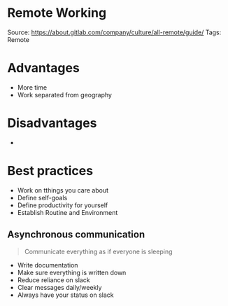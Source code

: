 # Remote Working

Source: https://about.gitlab.com/company/culture/all-remote/guide/
Tags: Remote

# Advantages

- More time
- Work separated from geography

# Disadvantages

-

# Best practices

- Work on tthings you care about
- Define self-goals
- Define productivity for yourself
- Establish Routine and Environment

## Asynchronous communication

> Communicate everything as if everyone is sleeping

- Write documentation
- Make sure everything is written down
- Reduce reliance on slack
- Clear messages daily/weekly
- Always have your status on slack
